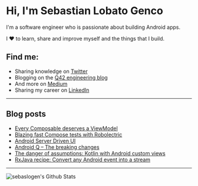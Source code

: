 # Hi, I'm Sebastian Lobato Genco
I'm a software engineer who is passionate about building Android apps.

I ❤️ to learn, share and improve myself and the things that I build.


## Find me:
- Sharing knowledge on <a href="https://twitter.com/sebaslogen"> Twitter</a> 
- Blogging on the <a href="https://engineering.q42.nl/author/sebastian/">Q42 engineering blog</a>
- And more on <a href="https://medium.com/@sebaslogen">Medium</a>
- Sharing my career on <a href="https://www.linkedin.com/in/slobato/">LinkedIn</a>

---

## Blog posts
- <a href="https://engineering.q42.nl/compose/">Every Composable deserves a ViewModel</a>
- <a href="https://medium.com/@sebaslogen/blazing-fast-compose-tests-with-robolectric-b059f5471495">Blazing fast Compose tests with Robolectric</a>
- <a href="https://engineering.q42.nl/android-server-driven-ui/">Android Server Driven UI</a>
- <a href="https://engineering.q42.nl/android-q-changes/">Android Q – The breaking changes</a>
- <a href="https://medium.com/@sebaslogen/the-danger-of-assumptions-kotlin-with-android-custom-views-adb79bf2da45">The danger of assumptions: Kotlin with Android custom views</a>
- <a href="https://medium.com/@sebaslogen/rxjava-recipe-convert-any-android-event-into-a-stream-c614ca686db0">RxJava recipe: Convert any Android event into a stream</a>

---

<a href="https://github.com/anuraghazra/github-readme-stats">
    <img align="left" alt="sebaslogen's Github Stats" src="https://github-readme-stats.vercel.app/api?username=sebaslogen&count_private=true&show_icons=true&theme=radical" />
</a>



<!--
**sebaslogen/sebaslogen** is a ✨ _special_ ✨ repository because its `README.md` (this file) appears on your GitHub profile.

Here are some ideas to get you started:

- 🔭 I’m currently working on ...
- 🌱 I’m currently learning ...
- 👯 I’m looking to collaborate on ...
- 🤔 I’m looking for help with ...
- 💬 Ask me about ...
- 📫 How to reach me: ...
- 😄 Pronouns: ...
- ⚡ Fun fact: ...
-->
